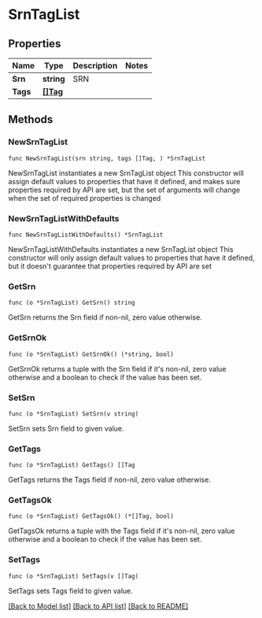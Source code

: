 # SrnTagList

## Properties

Name | Type | Description | Notes
------------ | ------------- | ------------- | -------------
**Srn** | **string** | SRN | 
**Tags** | [**[]Tag**](Tag.md) |  | 

## Methods

### NewSrnTagList

`func NewSrnTagList(srn string, tags []Tag, ) *SrnTagList`

NewSrnTagList instantiates a new SrnTagList object
This constructor will assign default values to properties that have it defined,
and makes sure properties required by API are set, but the set of arguments
will change when the set of required properties is changed

### NewSrnTagListWithDefaults

`func NewSrnTagListWithDefaults() *SrnTagList`

NewSrnTagListWithDefaults instantiates a new SrnTagList object
This constructor will only assign default values to properties that have it defined,
but it doesn't guarantee that properties required by API are set

### GetSrn

`func (o *SrnTagList) GetSrn() string`

GetSrn returns the Srn field if non-nil, zero value otherwise.

### GetSrnOk

`func (o *SrnTagList) GetSrnOk() (*string, bool)`

GetSrnOk returns a tuple with the Srn field if it's non-nil, zero value otherwise
and a boolean to check if the value has been set.

### SetSrn

`func (o *SrnTagList) SetSrn(v string)`

SetSrn sets Srn field to given value.


### GetTags

`func (o *SrnTagList) GetTags() []Tag`

GetTags returns the Tags field if non-nil, zero value otherwise.

### GetTagsOk

`func (o *SrnTagList) GetTagsOk() (*[]Tag, bool)`

GetTagsOk returns a tuple with the Tags field if it's non-nil, zero value otherwise
and a boolean to check if the value has been set.

### SetTags

`func (o *SrnTagList) SetTags(v []Tag)`

SetTags sets Tags field to given value.



[[Back to Model list]](../README.md#documentation-for-models) [[Back to API list]](../README.md#documentation-for-api-endpoints) [[Back to README]](../README.md)


